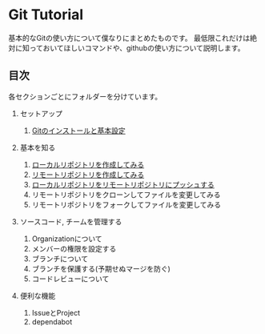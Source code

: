 # Git Tutorial

基本的なGitの使い方について僕なりにまとめたものです。
最低限これだけは絶対に知っておいてほしいコマンドや、githubの使い方について説明します。

## 目次

各セクションごとにフォルダーを分けています。

1. セットアップ
    1. [Gitのインストールと基本設定](./01_SetUp/install_git.md)

1. 基本を知る
    1. [ローカルリポジトリを作成してみる](./02_HandsOn/01crate_local_repo.md)
    1. [リモートリポジトリを作成してみる](./02_HandsOn/02create_remte_repo.md)
    1. [ローカルリポジトリをリモートリポジトリにプッシュする](./02_HandsOn/03local_to_remote.md)
    1. リモートリポジトリをクローンしてファイルを変更してみる
    1. リモートリポジトリをフォークしてファイルを変更してみる

1. ソースコード, チームを管理する
    1. Organizationについて
    1. メンバーの権限を設定する
    1. ブランチについて
    1. ブランチを保護する(予期せぬマージを防ぐ)
    1. コードレビューについて


1. 便利な機能
    1. IssueとProject
    1. dependabot
